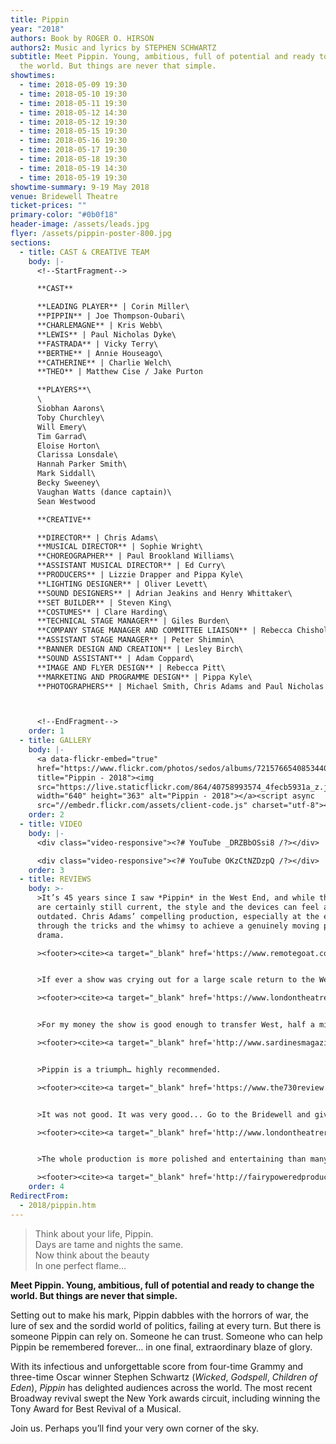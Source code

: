 ```yaml
---
title: Pippin
year: "2018"
authors: Book by ROGER O. HIRSON
authors2: Music and lyrics by STEPHEN SCHWARTZ
subtitle: Meet Pippin. Young, ambitious, full of potential and ready to change
  the world. But things are never that simple.
showtimes:
  - time: 2018-05-09 19:30
  - time: 2018-05-10 19:30
  - time: 2018-05-11 19:30
  - time: 2018-05-12 14:30
  - time: 2018-05-12 19:30
  - time: 2018-05-15 19:30
  - time: 2018-05-16 19:30
  - time: 2018-05-17 19:30
  - time: 2018-05-18 19:30
  - time: 2018-05-19 14:30
  - time: 2018-05-19 19:30
showtime-summary: 9-19 May 2018
venue: Bridewell Theatre
ticket-prices: ""
primary-color: "#0b0f18"
header-image: /assets/leads.jpg
flyer: /assets/pippin-poster-800.jpg
sections:
  - title: CAST & CREATIVE TEAM
    body: |-
      <!--StartFragment-->

      **CAST**

      **LEADING PLAYER** | Corin Miller\
      **PIPPIN** | Joe Thompson-Oubari\
      **CHARLEMAGNE** | Kris Webb\
      **LEWIS** | Paul Nicholas Dyke\
      **FASTRADA** | Vicky Terry\
      **BERTHE** | Annie Houseago\
      **CATHERINE** | Charlie Welch\
      **THEO** | Matthew Cise / Jake Purton

      **PLAYERS**\
      \
      Siobhan Aarons\
      Toby Churchley\
      Will Emery\
      Tim Garrad\
      Eloise Horton\
      Clarissa Lonsdale\
      Hannah Parker Smith\
      Mark Siddall\
      Becky Sweeney\
      Vaughan Watts (dance captain)\
      Sean Westwood

      **CREATIVE**

      **DIRECTOR** | Chris Adams\
      **MUSICAL DIRECTOR** | Sophie Wright\
      **CHOREOGRAPHER** | Paul Brookland Williams\
      **ASSISTANT MUSICAL DIRECTOR** | Ed Curry\
      **PRODUCERS** | Lizzie Drapper and Pippa Kyle\
      **LIGHTING DESIGNER** | Oliver Levett\
      **SOUND DESIGNERS** | Adrian Jeakins and Henry Whittaker\
      **SET BUILDER** | Steven King\
      **COSTUMES** | Clare Harding\
      **TECHNICAL STAGE MANAGER** | Giles Burden\
      **COMPANY STAGE MANAGER AND COMMITTEE LIAISON** | Rebecca Chisholm\
      **ASSISTANT STAGE MANAGER** | Peter Shimmin\
      **BANNER DESIGN AND CREATION** | Lesley Birch\
      **SOUND ASSISTANT** | Adam Coppard\
      **IMAGE AND FLYER DESIGN** | Rebecca Pitt\
      **MARKETING AND PROGRAMME DESIGN** | Pippa Kyle\
      **PHOTOGRAPHERS** | Michael Smith, Chris Adams and Paul Nicholas Dyke



      <!--EndFragment-->
    order: 1
  - title: GALLERY
    body: |-
      <a data-flickr-embed="true"
      href="https://www.flickr.com/photos/sedos/albums/72157665408534407"
      title="Pippin - 2018"><img
      src="https://live.staticflickr.com/864/40758993574_4fecb5931a_z.jpg"
      width="640" height="363" alt="Pippin - 2018"></a><script async
      src="//embedr.flickr.com/assets/client-code.js" charset="utf-8"></script>
    order: 2
  - title: VIDEO
    body: |-
      <div class="video-responsive"><?# YouTube _DRZBbOSsi8 /?></div>

      <div class="video-responsive"><?# YouTube OKzCtNZDzpQ /?></div>      
    order: 3
  - title: REVIEWS
    body: >-
      >It’s 45 years since I saw *Pippin* in the West End, and while the themes
      are certainly still current, the style and the devices can feel a little
      outdated. Chris Adams’ compelling production, especially at the end, cuts
      through the tricks and the whimsy to achieve a genuinely moving piece of
      drama.

      ><footer><cite><a target="_blank" href='https://www.remotegoat.com/uk/review/13861/deliciously-dark-stephen-schwartz-revival/'>Pippin, 2018, Remote Goat</a></cite></footer>


      >If ever a show was crying out for a large scale return to the West End, then Pippin is the one and, my advice is to all the members of Sedos, give up the day jobs and take it there.

      ><footer><cite><a target="_blank" href='https://www.londontheatre1.com/reviews/review-pippin-returns-the-bridewell-theatre-london/'>Pippin, 2018, London Theatre 1 (*****)</a></cite></footer>


      >For my money the show is good enough to transfer West, half a mile up the road. Certainly, many of the cast could have a second string to their bows in the commercial theatre any time they wanted.

      ><footer><cite><a target="_blank" href='http://www.sardinesmagazine.co.uk/reviews/review.php?REVIEW-Sedos-Pippin-&reviewsID=3204'>Pippin, 2018, Sardines (*****)</a></cite></footer>


      >Pippin is a triumph… highly recommended.

      ><footer><cite><a target="_blank" href='https://www.the730review.co.uk/2018/05/11/pippin-sedos-review/'>Pippin, 2018, The 730 Review (****)</a></cite></footer>


      >It was not good. It was very good... Go to the Bridewell and give some support to these guys. They deserve it!

      ><footer><cite><a target="_blank" href='http://www.londontheatrereviews.co.uk/post.cfm?p=303'>Pippin, 2018, London Theatre Reviews (****)</a></cite></footer>


      >The whole production is more polished and entertaining than many professional shows… In the hands of Sedos, Pippin is a gem of a musical.

      ><footer><cite><a target="_blank" href='http://fairypoweredproductions.com/pippin-review/'>Pippin, 2018, Fairy Powered Productions (****)</a></cite></footer>
    order: 4
RedirectFrom:
  - 2018/pippin.htm
---
```

> Think about your life, Pippin.\
> Days are tame and nights the same.\
> Now think about the beauty \
> In one perfect flame…

**Meet Pippin. Young, ambitious, full of potential and ready to change the world. But things are never that simple.**

Setting out to make his mark, Pippin dabbles with the horrors of war, the lure of sex and the sordid world of politics, failing at every turn. But there is someone Pippin can rely on. Someone he can trust. Someone who can help Pippin be remembered forever… in one final, extraordinary blaze of glory.

With its infectious and unforgettable score from four-time Grammy and three-time Oscar winner Stephen Schwartz (*Wicked*, *Godspell*, *Children of Eden*), *Pippin* has delighted audiences across the world. The most recent Broadway revival swept the New York awards circuit, including winning the Tony Award for Best Revival of a Musical.

Join us. Perhaps you’ll find your very own corner of the sky.